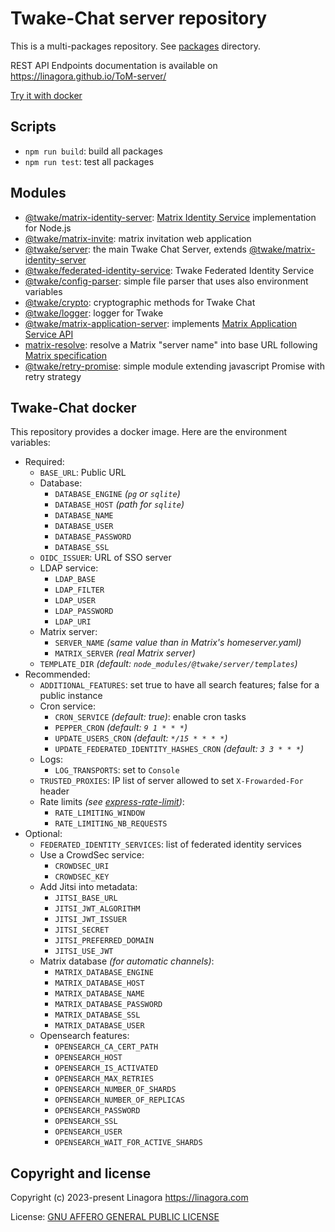 # Twake-Chat server repository

This is a multi-packages repository. See [packages](./packages) directory.

REST API Endpoints documentation is available on https://linagora.github.io/ToM-server/

[Try it with docker](./docker.md)

## Scripts

* `npm run build`: build all packages
* `npm run test`: test all packages

## Modules

* [@twake/matrix-identity-server](./packages/matrix-identity-server):
  [Matrix Identity Service](https://spec.matrix.org/v1.6/identity-service-api/) implementation for Node.js
* [@twake/matrix-invite](./packages/matrix-invite): matrix invitation web application
* [@twake/server](./packages/tom-server): the main Twake Chat Server, extends [@twake/matrix-identity-server](./packages/matrix-identity-server)
* [@twake/federated-identity-service](./packages/federated-identity-service): Twake Federated Identity Service
* [@twake/config-parser](./packages/config-parser): simple file parser that uses also environment variables
* [@twake/crypto](./packages/crypto): cryptographic methods for Twake Chat
* [@twake/logger](./packages/logger): logger for Twake
* [@twake/matrix-application-server](./packages/matrix-application-server): implements
  [Matrix Application Service API](https://spec.matrix.org/v1.6/application-service-api/)
* [matrix-resolve](./packages/matrix-resolve): resolve a Matrix "server name" into base URL following
  [Matrix specification](https://spec.matrix.org/latest/server-server-api/#server-discovery)
* [@twake/retry-promise](packages/retry-promise): simple module extending javascript Promise with retry strategy

## Twake-Chat docker

This repository provides a docker image. Here are the environment variables:

* Required:
  * `BASE_URL`: Public URL
  * Database:
    * `DATABASE_ENGINE` _(`pg` or `sqlite`)_
    * `DATABASE_HOST` _(path for `sqlite`)_
    * `DATABASE_NAME`
    * `DATABASE_USER`
    * `DATABASE_PASSWORD`
    * `DATABASE_SSL`
  * `OIDC_ISSUER`: URL of SSO server
  * LDAP service:
    * `LDAP_BASE`
    * `LDAP_FILTER`
    * `LDAP_USER`
    * `LDAP_PASSWORD`
    * `LDAP_URI`
  * Matrix server:
    * `SERVER_NAME` _(same value than in Matrix's homeserver.yaml)_
    * `MATRIX_SERVER` _(real Matrix server)_
  * `TEMPLATE_DIR` _(default: `node_modules/@twake/server/templates`)_
* Recommended:
  * `ADDITIONAL_FEATURES`: set true to have all search features; false for a public instance
  * Cron service:
    * `CRON_SERVICE` _(default: true)_: enable cron tasks
    * `PEPPER_CRON` _(default: `9 1 * * *`)_
    * `UPDATE_USERS_CRON` _(default: `*/15 * * * *`)_
    * `UPDATE_FEDERATED_IDENTITY_HASHES_CRON` _(default: `3 3 * * *`)_
  * Logs:
    * `LOG_TRANSPORTS`: set to `Console`
  * `TRUSTED_PROXIES`: IP list of server allowed to set `X-Frowarded-For` header
  * Rate limits _(see [express-rate-limit](https://www.npmjs.com/package/express-rate-limit))_:
    * `RATE_LIMITING_WINDOW`
    * `RATE_LIMITING_NB_REQUESTS`
* Optional:
  * `FEDERATED_IDENTITY_SERVICES`: list of federated identity services
  * Use a CrowdSec service:
    * `CROWDSEC_URI`
    * `CROWDSEC_KEY`
  * Add Jitsi into metadata:
    * `JITSI_BASE_URL`
    * `JITSI_JWT_ALGORITHM`
    * `JITSI_JWT_ISSUER`
    * `JITSI_SECRET`
    * `JITSI_PREFERRED_DOMAIN`
    * `JITSI_USE_JWT`
  * Matrix database _(for automatic channels)_:
    * `MATRIX_DATABASE_ENGINE`
    * `MATRIX_DATABASE_HOST`
    * `MATRIX_DATABASE_NAME`
    * `MATRIX_DATABASE_PASSWORD`
    * `MATRIX_DATABASE_SSL`
    * `MATRIX_DATABASE_USER`
  * Opensearch features:
    * `OPENSEARCH_CA_CERT_PATH`
    * `OPENSEARCH_HOST`
    * `OPENSEARCH_IS_ACTIVATED`
    * `OPENSEARCH_MAX_RETRIES`
    * `OPENSEARCH_NUMBER_OF_SHARDS`
    * `OPENSEARCH_NUMBER_OF_REPLICAS`
    * `OPENSEARCH_PASSWORD`
    * `OPENSEARCH_SSL`
    * `OPENSEARCH_USER`
    * `OPENSEARCH_WAIT_FOR_ACTIVE_SHARDS`

## Copyright and license

Copyright (c) 2023-present Linagora <https://linagora.com>

License: [GNU AFFERO GENERAL PUBLIC LICENSE](./LICENSE)
